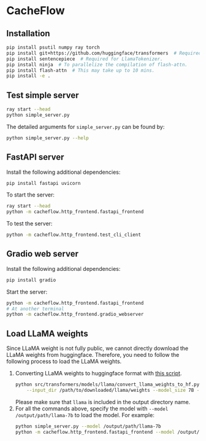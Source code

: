 # CacheFlow

## Installation

```bash
pip install psutil numpy ray torch
pip install git+https://github.com/huggingface/transformers  # Required for LLaMA.
pip install sentencepiece  # Required for LlamaTokenizer.
pip install ninja  # To parallelize the compilation of flash-attn.
pip install flash-attn  # This may take up to 10 mins.
pip install -e .
```

## Test simple server

```bash
ray start --head
python simple_server.py
```

The detailed arguments for `simple_server.py` can be found by:
```bash
python simple_server.py --help
```

## FastAPI server

Install the following additional dependencies:
```bash
pip install fastapi uvicorn
```

To start the server:
```bash
ray start --head
python -m cacheflow.http_frontend.fastapi_frontend
```

To test the server:
```bash
python -m cacheflow.http_frontend.test_cli_client
```

## Gradio web server

Install the following additional dependencies:
```bash
pip install gradio
```

Start the server:
```bash
python -m cacheflow.http_frontend.fastapi_frontend
# At another terminal
python -m cacheflow.http_frontend.gradio_webserver
```

## Load LLaMA weights

Since LLaMA weight is not fully public, we cannot directly download the LLaMA weights from huggingface. Therefore, you need to follow the following process to load the LLaMA weights.

1. Converting LLaMA weights to huggingface format with [this script](https://github.com/huggingface/transformers/blob/main/src/transformers/models/llama/convert_llama_weights_to_hf.py).
    ```bash
    python src/transformers/models/llama/convert_llama_weights_to_hf.py \
        --input_dir /path/to/downloaded/llama/weights --model_size 7B --output_dir /output/path/llama-7b
    ```
    Please make sure that `llama` is included in the output directory name.
2. For all the commands above, specify the model with `--model /output/path/llama-7b` to load the model. For example:
    ```bash
    python simple_server.py --model /output/path/llama-7b
    python -m cacheflow.http_frontend.fastapi_frontend --model /output/path/llama-7b
    ```
